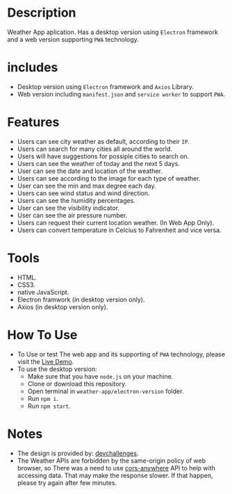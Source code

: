 # Description

Weather App aplication. Has a desktop version using `Electron` framework and a web version supporting `PWA` technology.

# includes

- Desktop version using `Electron` framework and `Axios` Library.
- Web version including `manifest.json` and `service worker` to support `PWA`.

# Features

- Users can see city weather as default, according to their `IP`.
- Users can search for many cities all around the world.
- Users will have suggestions for possiple cities to search on.
- Users can see the weather of today and the next 5 days.
- User can see the date and location of the weather.
- Users can see according to the image for each type of weather.
- User can see the min and max degree each day.
- Users can see wind status and wind direction.
- Users can see the humidity percentages.
- User can see the visibility indicator.
- User can see the air pressure number.
- Users can request their current location weather. (In Web App Only).
- Users can convert temperature in Celcius to Fahrenheit and vice versa.

# Tools

- HTML.
- CSS3.
- native JavaScript.
- Electron framwork (in desktop version only).
- Axios (in desktop version only).


# How To Use

- To Use or test The web app and its supporting of `PWA` technology, please visit the [Live Demo](https://catch-weather.netlify.app/).
- To use the desktop version:
    - Make sure that you have `node.js` on your machine.
    - Clone or download this repository.
    - Open terminal in `weather-app/electron-version` folder.
    - Run `npm i`.
    - Run `npm start`.


# Notes

- The design is provided by: [devchallenges](https://devchallenges.io/challenges/mM1UIenRhK808W8qmLWv).
- The Weather APIs are forbidden by the same-origin policy of web browser, so There was a need to use [cors-anywhere](https://cors-anywhere.herokuapp.com/) API to help with accessing data. That may make the response slower. If that happen, please try again after few minutes.